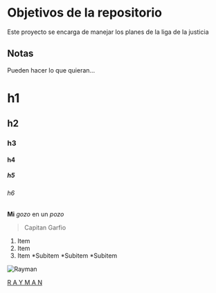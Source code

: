 # Objetivos de la repositorio

Este proyecto se encarga de manejar los planes de la liga de la justicia


## Notas
Pueden hacer lo que quieran...
# h1
## h2
### h3
#### h4
##### h5
###### h6

**Mi** *gozo* en un *pozo*
> Capitan Garfio

1. Item
2. Item
3. Item
  *Subitem
  *Subitem
  *Subitem
  
  ![Rayman](https://raymanpc.com/wiki/images/thumb/f/fd/RaymanArtworkRender.png/300px-RaymanArtworkRender.png)
  
  [R A Y M A N](https://raymanpc.com/wiki/images/thumb/f/fd/RaymanArtworkRender.png/300px-RaymanArtworkRender.png)
